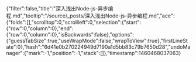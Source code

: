 {"filter":false,"title":"深入浅出Node-js-异步编程.md","tooltip":"/source/_posts/深入浅出Node-js-异步编程.md","ace":{"folds":[],"scrolltop":0,"scrollleft":0,"selection":{"start":{"row":0,"column":0},"end":{"row":0,"column":0},"isBackwards":false},"options":{"guessTabSize":true,"useWrapMode":false,"wrapToView":true},"firstLineState":0},"hash":"6d41e0b270224949d7190a1d5bb83c79b7650d28","undoManager":{"mark":-1,"position":-1,"stack":[]},"timestamp":1460468037063}